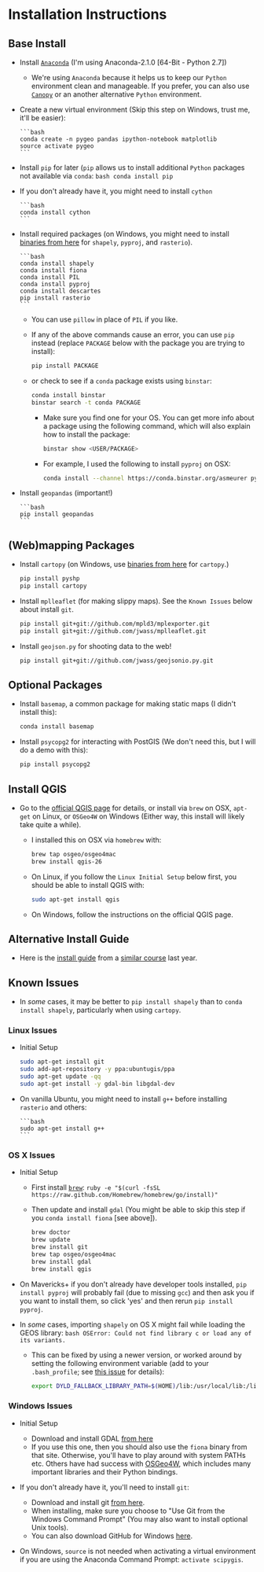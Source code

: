 # Installation Instructions 

## Base Install

* Install [`Anaconda`](http://continuum.io/downloads) (I'm using Anaconda-2.1.0 [64-Bit - Python 2.7])
   * We're using `Anaconda` because it helps us to keep our `Python` environment clean and manageable. If you prefer, you can also use [`Canopy`](https://store.enthought.com/downloads/) or an another alternative `Python` environment.

* Create a new virtual environment (Skip this step on Windows, trust me, it'll be easier):

      ```bash
      conda create -n pygeo pandas ipython-notebook matplotlib
      source activate pygeo
      ```
* Install `pip` for later (`pip` allows us to install additional `Python` packages not available via `conda`:
      ```bash
      conda install pip
      ```

* If you don't already have it, you might need to install `cython`

      ```bash
      conda install cython
      ```

* Install required packages (on Windows, you might need to install [binaries from here](http://www.lfd.uci.edu/~gohlke/pythonlibs/) for `shapely`, `pyproj`, and `rasterio`).

      ```bash
      conda install shapely
      conda install fiona
      conda install PIL
      conda install pyproj
      conda install descartes
      pip install rasterio
      ```
  * You can use `pillow` in place of `PIL` if you like.
  * If any of the above commands cause an error, you can use `pip` instead (replace `PACKAGE` below with the package you are trying to install):

    ```bash
    pip install PACKAGE
    ```
  * or check to see if a `conda` package exists using `binstar`:

    ```bash
    conda install binstar
    binstar search -t conda PACKAGE
    ```
    * Make sure you find one for your OS. You can get more info about a package using the following command, which will also explain how to install the package:

      ```bash
      binstar show <USER/PACKAGE>
      ```
    * For example, I used the following to install `pyproj` on OSX:

      ```bash
      conda install --channel https://conda.binstar.org/asmeurer pyproj
      ```

* Install `geopandas` (important!)

      ```bash
      pip install geopandas
      ```

## (Web)mapping Packages

* Install `cartopy` (on Windows, use [binaries from here](http://www.lfd.uci.edu/~gohlke/pythonlibs/) for `cartopy`.)

    ```bash 
    pip install pyshp
    pip install cartopy
    ```

* Install `mplleaflet` (for making slippy maps). See the `Known Issues` below about install `git`.

    ```bash
    pip install git+git://github.com/mpld3/mplexporter.git
    pip install git+git://github.com/jwass/mplleaflet.git
    ```

* Install `geojson.py` for shooting data to the web!

    ```bash
    pip install git+git://github.com/jwass/geojsonio.py.git
    ```

## Optional Packages

* Install `basemap`, a common package for making static maps (I didn't install this):

    ```bash
    conda install basemap
    ```

* Install `psycopg2` for interacting with PostGIS (We don't need this, but I will do a demo with this):

    ```bash
    pip install psycopg2
    ```

## Install QGIS

* Go to the [official QGIS page](http://qgis.org/en/site/forusers/download.html) for details, or install via `brew` on OSX, `apt-get` on Linux, or `OSGeo4W` on Windows (Either way, this install will likely take quite a while).
  * I installed this on OSX via `homebrew` with:

    ```bash
    brew tap osgeo/osgeo4mac
    brew install qgis-26
    ```
  * On Linux, if you follow the `Linux Initial Setup` below first, you should be able to install QGIS with:

    ```bash
    sudo apt-get install qgis
    ```
    
  * On Windows, follow the instructions on the official QGIS page.

## Alternative Install Guide

* Here is the [install guide](https://github.com/kjordahl/SciPy2013#installation-instructions) from a [similar course](https://github.com/kjordahl/SciPy2013) last year.

## Known Issues

* In *some* cases, it may be better to `pip install shapely` than to `conda install shapely`, particularly when using `cartopy`.

### Linux Issues

* Initial Setup

    ```bash
    sudo apt-get install git
    sudo add-apt-repository -y ppa:ubuntugis/ppa
    sudo apt-get update -qq
    sudo apt-get install -y gdal-bin libgdal-dev
    ```

* On vanilla Ubuntu, you might need to install `g++` before installing `rasterio` and others:

      ```bash
      sudo apt-get install g++
      ```

### OS X Issues

* Initial Setup
   * First install [`brew`](http://brew.sh/): `ruby -e "$(curl -fsSL https://raw.github.com/Homebrew/homebrew/go/install)"`
   * Then update and install `gdal` (You might be able to skip this step if you `conda install fiona` [see above]).

      ```bash
      brew doctor
      brew update
      brew install git
      brew tap osgeo/osgeo4mac
      brew install gdal
      brew install qgis
      ```
      
* On Mavericks+ if you don't already have developer tools installed, `pip install pyproj` will 
probably fail (due to missing `gcc`) and then ask you if you want to install them, so click 'yes' and 
then rerun `pip install pyproj`.

* In *some* cases, importing `shapely` on OS X might fail while loading the GEOS library:
      ```bash
      OSError: Could not find library c or load any of its variants.
      ```
  * This can be fixed by using a newer version, or worked around by setting the following environment variable (add to your `.bash_profile`; see [this issue](https://github.com/cfarmer/python_geospatial/issues/3) for details):

      ```bash
      export DYLD_FALLBACK_LIBRARY_PATH=$(HOME)/lib:/usr/local/lib:/lib:/usr/lib
      ```

### Windows Issues

* Initial Setup
   * Download and install GDAL [from here](http://www.lfd.uci.edu/~gohlke/pythonlibs/#gdal)
   * If you use this one, then you should also use the `fiona` binary from that site. Otherwise, you'll have to play around with system PATHs etc. Others have had success with [OSGeo4W](http://trac.osgeo.org/osgeo4w/), which includes many important libraries and their Python bindings.

* If you don't already have it, you'll need to install `git`:
    * Download and install git [from here](http://www.git-scm.com/downloads).
    * When installing, make sure you choose to "Use Git from the Windows Command Prompt" (You may also want to install optional Unix tools).
    * You can also download GitHub for Windows [here](https://windows.github.com/).

* On Windows, `source` is not needed when activating a virtual environment if you are using the Anaconda Command Prompt:  `activate scipygis`.
